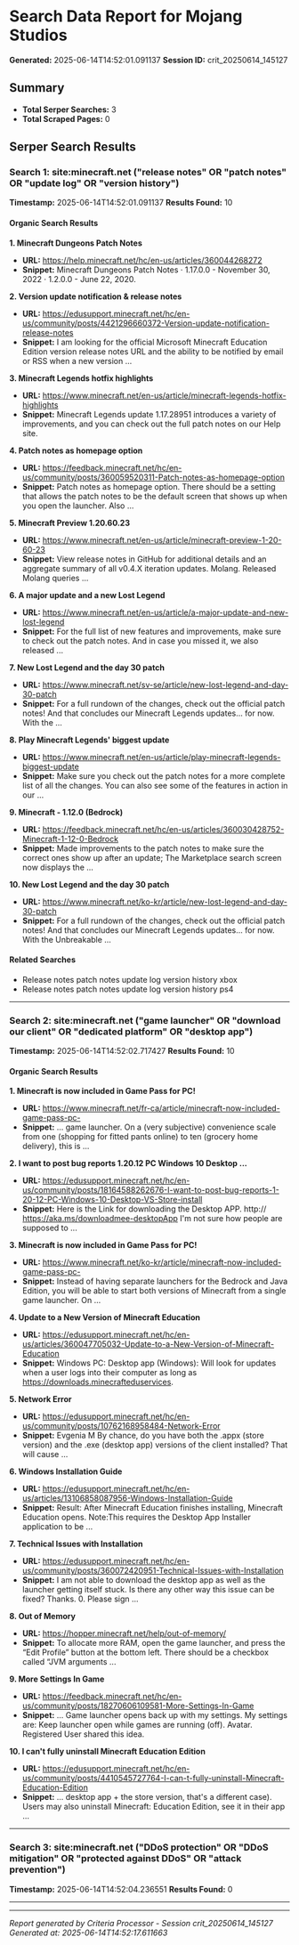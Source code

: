 # Search Data Report for Mojang Studios
**Generated:** 2025-06-14T14:52:01.091137
**Session ID:** crit_20250614_145127

## Summary
* **Total Serper Searches:** 3
* **Total Scraped Pages:** 0

## Serper Search Results

### Search 1: site:minecraft.net ("release notes" OR "patch notes" OR "update log" OR "version history")
**Timestamp:** 2025-06-14T14:52:01.091137
**Results Found:** 10

#### Organic Search Results
**1. Minecraft Dungeons Patch Notes**
* **URL:** https://help.minecraft.net/hc/en-us/articles/360044268272
* **Snippet:** Minecraft Dungeons Patch Notes · 1.17.0.0 - November 30, 2022 · 1.2.0.0 - June 22, 2020.

**2. Version update notification & release notes**
* **URL:** https://edusupport.minecraft.net/hc/en-us/community/posts/4421296660372-Version-update-notification-release-notes
* **Snippet:** I am looking for the official Microsoft Minecraft Education Edition version release notes URL and the ability to be notified by email or RSS when a new version ...

**3. Minecraft Legends hotfix highlights**
* **URL:** https://www.minecraft.net/en-us/article/minecraft-legends-hotfix-highlights
* **Snippet:** Minecraft Legends update 1.17.28951 introduces a variety of improvements, and you can check out the full patch notes on our Help site.

**4. Patch notes as homepage option**
* **URL:** https://feedback.minecraft.net/hc/en-us/community/posts/360059520311-Patch-notes-as-homepage-option
* **Snippet:** Patch notes as homepage option. There should be a setting that allows the patch notes to be the default screen that shows up when you open the launcher. Also ...

**5. Minecraft Preview 1.20.60.23**
* **URL:** https://www.minecraft.net/en-us/article/minecraft-preview-1-20-60-23
* **Snippet:** View release notes in GitHub for additional details and an aggregate summary of all v0.4.X iteration updates. Molang. Released Molang queries ...

**6. A major update and a new Lost Legend**
* **URL:** https://www.minecraft.net/en-us/article/a-major-update-and-new-lost-legend
* **Snippet:** For the full list of new features and improvements, make sure to check out the patch notes. And in case you missed it, we also released ...

**7. New Lost Legend and the day 30 patch**
* **URL:** https://www.minecraft.net/sv-se/article/new-lost-legend-and-day-30-patch
* **Snippet:** For a full rundown of the changes, check out the official patch notes! And that concludes our Minecraft Legends updates... for now. With the ...

**8. Play Minecraft Legends' biggest update**
* **URL:** https://www.minecraft.net/en-us/article/play-minecraft-legends-biggest-update
* **Snippet:** Make sure you check out the patch notes for a more complete list of all the changes. You can also see some of the features in action in our ...

**9. Minecraft - 1.12.0 (Bedrock)**
* **URL:** https://feedback.minecraft.net/hc/en-us/articles/360030428752-Minecraft-1-12-0-Bedrock
* **Snippet:** Made improvements to the patch notes to make sure the correct ones show up after an update; The Marketplace search screen now displays the ...

**10. New Lost Legend and the day 30 patch**
* **URL:** https://www.minecraft.net/ko-kr/article/new-lost-legend-and-day-30-patch
* **Snippet:** For a full rundown of the changes, check out the official patch notes! And that concludes our Minecraft Legends updates... for now. With the Unbreakable ...

#### Related Searches
* Release notes patch notes update log version history xbox
* Release notes patch notes update log version history ps4

---

### Search 2: site:minecraft.net ("game launcher" OR "download our client" OR "dedicated platform" OR "desktop app")
**Timestamp:** 2025-06-14T14:52:02.717427
**Results Found:** 10

#### Organic Search Results
**1. Minecraft is now included in Game Pass for PC!**
* **URL:** https://www.minecraft.net/fr-ca/article/minecraft-now-included-game-pass-pc-
* **Snippet:** ... game launcher. On a (very subjective) convenience scale from one (shopping for fitted pants online) to ten (grocery home delivery), this is ...

**2. I want to post bug reports 1.20.12 PC Windows 10 Desktop ...**
* **URL:** https://edusupport.minecraft.net/hc/en-us/community/posts/18164588262676-I-want-to-post-bug-reports-1-20-12-PC-Windows-10-Desktop-VS-Store-install
* **Snippet:** Here is the Link for downloading the Desktop APP. http:// https://aka.ms/downloadmee-desktopApp I'm not sure how people are supposed to ...

**3. Minecraft is now included in Game Pass for PC!**
* **URL:** https://www.minecraft.net/ko-kr/article/minecraft-now-included-game-pass-pc-
* **Snippet:** Instead of having separate launchers for the Bedrock and Java Edition, you will be able to start both versions of Minecraft from a single game launcher. On ...

**4. Update to a New Version of Minecraft Education**
* **URL:** https://edusupport.minecraft.net/hc/en-us/articles/360047705032-Update-to-a-New-Version-of-Minecraft-Education
* **Snippet:** Windows PC: Desktop app (Windows): Will look for updates when a user logs into their computer as long as https://downloads.minecrafteduservices.

**5. Network Error**
* **URL:** https://edusupport.minecraft.net/hc/en-us/community/posts/10762168958484-Network-Error
* **Snippet:** Evgenia M By chance, do you have both the .appx (store version) and the .exe (desktop app) versions of the client installed? That will cause ...

**6. Windows Installation Guide**
* **URL:** https://edusupport.minecraft.net/hc/en-us/articles/13106858087956-Windows-Installation-Guide
* **Snippet:** Result: After Minecraft Education finishes installing, Minecraft Education opens. Note:This requires the Desktop App Installer application to be ...

**7. Technical Issues with Installation**
* **URL:** https://edusupport.minecraft.net/hc/en-us/community/posts/360072420951-Technical-Issues-with-Installation
* **Snippet:** I am not able to download the desktop app as well as the launcher getting itself stuck. Is there any other way this issue can be fixed? Thanks. 0. Please sign ...

**8. Out of Memory**
* **URL:** https://hopper.minecraft.net/help/out-of-memory/
* **Snippet:** To allocate more RAM, open the game launcher, and press the “Edit Profile” button at the bottom left. There should be a checkbox called “JVM arguments ...

**9. More Settings In Game**
* **URL:** https://feedback.minecraft.net/hc/en-us/community/posts/18270606109581-More-Settings-In-Game
* **Snippet:** ... Game launcher opens back up with my settings. My settings are: Keep launcher open while games are running (off). Avatar. Registered User shared this idea.

**10. I can't fully uninstall Minecraft Education Edition**
* **URL:** https://edusupport.minecraft.net/hc/en-us/community/posts/4410545727764-I-can-t-fully-uninstall-Minecraft-Education-Edition
* **Snippet:** ... desktop app + the store version, that's a different case). Users may also uninstall Minecraft: Education Edition, see it in their app ...

---

### Search 3: site:minecraft.net ("DDoS protection" OR "DDoS mitigation" OR "protected against DDoS" OR "attack prevention")
**Timestamp:** 2025-06-14T14:52:04.236551
**Results Found:** 0

---

---
*Report generated by Criteria Processor - Session crit_20250614_145127*
*Generated at: 2025-06-14T14:52:17.611663*